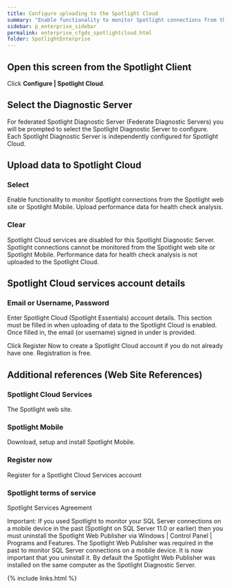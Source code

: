 ```yaml
---
title: Configure uploading to the Spotlight Cloud
summary: "Enable functionality to monitor Spotlight connections from the Spotlight web site or Spotlight Mobile. Upload performance data for health check analysis."
sidebar: p_enterprise_sidebar
permalink: enterprise_cfgds_spotlightcloud.html
folder: SpotlightEnterprise
---
```




## Open this screen from the Spotlight Client

Click **Configure | Spotlight Cloud**.


## Select the Diagnostic Server

For federated Spotlight Diagnostic Server (Federate Diagnostic Servers) you will be prompted to select the Spotlight Diagnostic Server to configure. Each Spotlight Diagnostic Server is independently configured for Spotlight Cloud.

## Upload data to Spotlight Cloud

### Select

Enable functionality to monitor Spotlight connections from the Spotlight web site or Spotlight Mobile. Upload performance data for health check analysis.

### Clear

Spotlight Cloud services are disabled for this Spotlight Diagnostic Server. Spotlight connections cannot be monitored from the Spotlight web site or Spotlight Mobile. Performance data for health check analysis is not uploaded to the Spotlight Cloud.

## Spotlight Cloud services account details

### Email or Username, Password

Enter Spotlight Cloud (Spotlight Essentials) account details. This section must be filled in when uploading of data to the Spotlight Cloud is enabled. Once filled in, the email (or username) signed in under is provided.

Click Register Now to create a Spotlight Cloud account if you do not already have one. Registration is free.


## Additional references (Web Site References)

### Spotlight Cloud Services

The Spotlight web site.

### Spotlight Mobile

Download, setup and install Spotlight Mobile.

### Register now

Register for a Spotlight Cloud Services account

### Spotlight terms of service

Spotlight Services Agreement


 Important: If you used Spotlight to monitor your SQL Server connections on a mobile device in the past (Spotlight on SQL Server 11.0 or earlier) then you must uninstall the Spotlight Web Publisher via Windows \| Control Panel \| Programs and Features. The Spotlight Web Publisher was required in the past to monitor SQL Server connections on a mobile device. It is now important that you uninstall it. By default the Spotlight Web Publisher was installed on the same computer as the Spotlight Diagnostic Server.


{% include links.html %}
